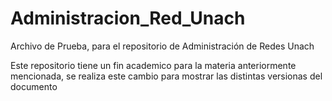 # Administracion_Red_Unach

Archivo de Prueba, para el repositorio de Administración de Redes Unach

Este repositorio tiene un fin academico para la materia anteriormente mencionada, se realiza este cambio para mostrar las distintas versionas del documento
